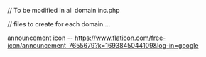 // To be modified in all domain
inc.php







// files to create for each domain....

announcement icon -- https://www.flaticon.com/free-icon/announcement_7655679?k=1693845044109&log-in=google
